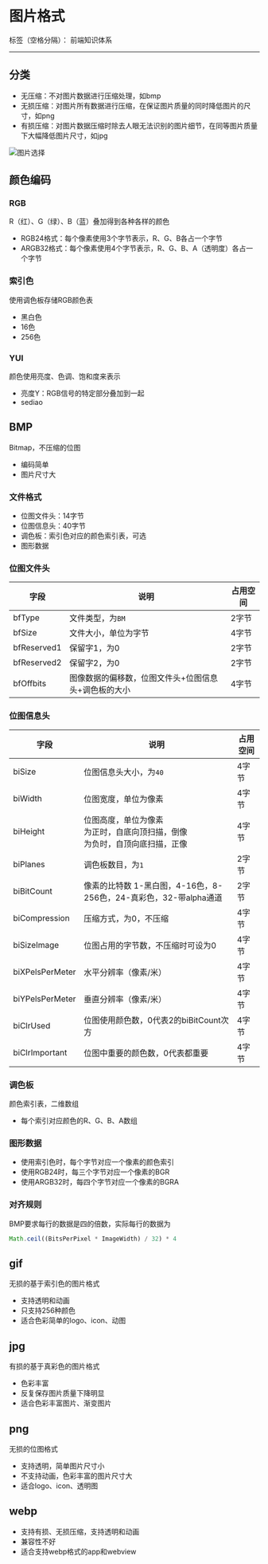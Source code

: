 # 图片格式

标签（空格分隔）： 前端知识体系

---

## 分类

* 无压缩：不对图片数据进行压缩处理，如bmp
* 无损压缩：对图片所有数据进行压缩，在保证图片质量的同时降低图片的尺寸，如png
* 有损压缩：对图片数据压缩时除去人眼无法识别的图片细节，在同等图片质量下大幅降低图片尺寸，如jpg

![图片选择](https://segmentfault.com/img/bV5bmb?w=605&h=347)

## 颜色编码

### RGB

R（红）、G（绿）、B（蓝）叠加得到各种各样的颜色

* RGB24格式：每个像素使用3个字节表示，R、G、B各占一个字节
* ARGB32格式：每个像素使用4个字节表示，R、G、B、A（透明度）各占一个字节

### 索引色

使用调色板存储RGB颜色表

* 黑白色
* 16色
* 256色

### YUI

颜色使用亮度、色调、饱和度来表示

* 亮度Y：RGB信号的特定部分叠加到一起
* sediao

## BMP

Bitmap，不压缩的位图

* 编码简单
* 图片尺寸大

### 文件格式

* 位图文件头：14字节
* 位图信息头：40字节
* 调色板：索引色对应的颜色索引表，可选
* 图形数据

### 位图文件头

| 字段 | 说明 | 占用空间 |
| --- | --- | --- |
| bfType | 文件类型，为`BM` | 2字节 |
| bfSize | 文件大小，单位为字节 | 4字节 |
| bfReserved1 | 保留字1，为0 | 2字节 |
| bfReserved2 | 保留字2，为0 | 2字节 |
| bfOffbits | 图像数据的偏移数，位图文件头+位图信息头+调色板的大小 | 4字节 |

### 位图信息头

| 字段 | 说明 | 占用空间 |
| --- | --- | --- |
| biSize | 位图信息头大小，为`40` | 4字节 |
| biWidth | 位图宽度，单位为像素 | 4字节 |
| biHeight | 位图高度，单位为像素<br/>为正时，自底向顶扫描，倒像<br/>为负时，自顶向底扫描，正像 | 4字节 |
| biPlanes | 调色板数目，为`1` | 2字节 |
| biBitCount | 像素的比特数 1-黑白图，4-16色，8-256色，24-真彩色，32-带alpha通道 | 2字节 |
| biCompression | 压缩方式，为0，不压缩 | 4字节 |
| biSizeImage | 位图占用的字节数，不压缩时可设为0 | 4字节 |
| biXPelsPerMeter | 水平分辨率（像素/米） | 4字节 |
| biYPelsPerMeter | 垂直分辨率（像素/米） | 4字节 |
| biClrUsed | 位图使用颜色数，0代表2的biBitCount次方 | 4字节 |
| biClrImportant | 位图中重要的颜色数，0代表都重要 | 4字节 |

### 调色板

颜色索引表，二维数组

* 每个索引对应颜色的R、G、B、A数组

### 图形数据

* 使用索引色时，每个字节对应一个像素的颜色索引
* 使用RGB24时，每三个字节对应一个像素的BGR
* 使用ARGB32时，每四个字节对应一个像素的BGRA

### 对齐规则

BMP要求每行的数据是四的倍数，实际每行的数据为

```javascript
Math.ceil((BitsPerPixel * ImageWidth) / 32) * 4
```

## gif

无损的基于索引色的图片格式

* 支持透明和动画
* 只支持256种颜色
* 适合色彩简单的logo、icon、动图

## jpg

有损的基于真彩色的图片格式

* 色彩丰富
* 反复保存图片质量下降明显
* 适合色彩丰富图片、渐变图片

## png

无损的位图格式

* 支持透明，简单图片尺寸小
* 不支持动画，色彩丰富的图片尺寸大
* 适合logo、icon、透明图

## webp

* 支持有损、无损压缩，支持透明和动画
* 兼容性不好
* 适合支持webp格式的app和webview
